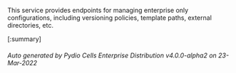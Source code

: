 






This service provides endpoints for managing enterprise only configurations, including versioning policies, template paths, external directories, etc.

[:summary]

###### Auto generated by Pydio Cells Enterprise Distribution v4.0.0-alpha2 on 23-Mar-2022
